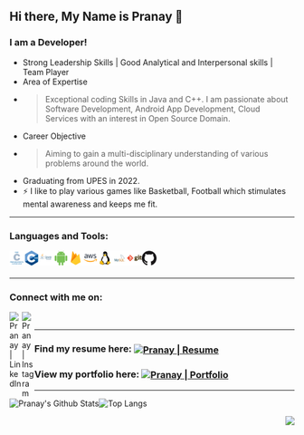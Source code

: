 ## Hi there, My Name is Pranay 👋

<!--
**Pranay2000/Pranay2000** is a ✨ _special_ ✨ repository because its `README.md` (this file) appears on your GitHub profile.

Here are some ideas to get you started:

- 🔭 I’m currently working on ...
- 🌱 I’m currently learning ...
- 👯 I’m looking to collaborate on ...
- 🤔 I’m looking for help with ...
- 💬 Ask me about ...
- 📫 How to reach me: ...
- 😄 Pronouns: ...
- ⚡ Fun fact: ...
-->

### I am a Developer!
- Strong Leadership Skills | Good Analytical and Interpersonal skills | Team Player
- Area of Expertise
- > Exceptional coding Skills in Java and C++. I am passionate about Software Development, Android App Development, Cloud Services with an interest in Open Source Domain.
- Career Objective
- > Aiming to gain a multi-disciplinary understanding of various problems around the world.
- Graduating from UPES in 2022. 
- ⚡ I like to play various games like Basketball, Football which stimulates mental awareness and keeps me fit.
------------------------------

### Languages and Tools:

<img align="left" alt="C" width="26px" src="https://raw.githubusercontent.com/github/explore/80688e429a7d4ef2fca1e82350fe8e3517d3494d/topics/c/c.png" />
<img align="left" alt="C++" width="26px" src="https://raw.githubusercontent.com/github/explore/80688e429a7d4ef2fca1e82350fe8e3517d3494d/topics/cpp/cpp.png" />
<img align="left" alt="Java" width="26px" src="https://raw.githubusercontent.com/github/explore/80688e429a7d4ef2fca1e82350fe8e3517d3494d/topics/java/java.png" />
<img align="left" alt="Android" width="26px" src="https://raw.githubusercontent.com/github/explore/80688e429a7d4ef2fca1e82350fe8e3517d3494d/topics/android/android.png" />
<img align="left" alt="Firebase" width="26px" src="https://raw.githubusercontent.com/github/explore/80688e429a7d4ef2fca1e82350fe8e3517d3494d/topics/firebase/firebase.png" />
<img align="left" alt="AWS" width="26px" src="https://raw.githubusercontent.com/github/explore/80688e429a7d4ef2fca1e82350fe8e3517d3494d/topics/aws/aws.png" />
<img align="left" alt="Linux" width="26px" src="https://raw.githubusercontent.com/github/explore/80688e429a7d4ef2fca1e82350fe8e3517d3494d/topics/linux/linux.png" />
<img align="left" alt="MySQL" width="26px" src="https://raw.githubusercontent.com/github/explore/80688e429a7d4ef2fca1e82350fe8e3517d3494d/topics/mysql/mysql.png" />
<img align="left" alt="Git" width="26px" src="https://raw.githubusercontent.com/github/explore/80688e429a7d4ef2fca1e82350fe8e3517d3494d/topics/git/git.png" />
<img align="left" alt="GitHub" width="26px" src="https://raw.githubusercontent.com/github/explore/78df643247d429f6cc873026c0622819ad797942/topics/github/github.png" />

<br />
<br />

------------------------------

### Connect with me on: 
[<img align="left" alt="Pranay | LinkedIn" width="22px" src="https://static-exp1.licdn.com/sc/h/al2o9zrvru7aqj8e1x2rzsrca" />][linkedin]
[<img align="left" alt="Pranay | Instagram" width="22px" src="https://www.instagram.com/static/images/ico/favicon-192.png/68d99ba29cc8.png" />][instagram]

<br />

------------------------------

### Find my resume here: [<img align="center" alt="Pranay | Resume" width="22px" src="https://amritfoundationofindia.in/wp-content/uploads/2018/08/download-logo.png" />][Resume]

### View my portfolio here: [<img align="center" alt="Pranay | Portfolio" width="22px" src="https://cdn2.iconfinder.com/data/icons/picol-vector/32/view-512.png" />][Portfolio]
------------------------------

<img align="left" alt="Pranay's Github Stats" src="https://github-readme-stats.vercel.app/api?username=Pranay2000&show_icons=true&theme=tokyonight" />

![Top Langs](https://github-readme-stats.vercel.app/api/top-langs/?username=Pranay2000&theme=tokyonight)

<img align="right" src="https://komarev.com/ghpvc/?username=Pranay2000&color=blue">

[instagram]: https://www.instagram.com/pranaymahajan11/
[linkedin]: https://www.linkedin.com/in/pranay-mahajan-961116188/
[Resume]: https://drive.google.com/file/d/1uW_4HCFx1MLzwsmwa-ShifG1seCimvDs/view
[Portfolio]: https://pranay2000.github.io/

